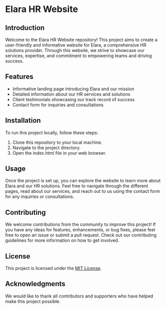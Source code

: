 # Elara HR Website

## Introduction

Welcome to the Elara HR Website repository! This project aims to create a user-friendly and informative website for Elara, a comprehensive HR solutions provider. Through this website, we strive to showcase our services, expertise, and commitment to empowering teams and driving success.

## Features

- Informative landing page introducing Elara and our mission
- Detailed information about our HR services and solutions
- Client testimonials showcasing our track record of success
- Contact form for inquiries and consultations




## Installation

To run this project locally, follow these steps:

1. Clone this repository to your local machine.
2. Navigate to the project directory.
3. Open the index.html file in your web browser.

## Usage

Once the project is set up, you can explore the website to learn more about Elara and our HR solutions. Feel free to navigate through the different pages, read about our services, and reach out to us using the contact form for any inquiries or consultations.

## Contributing

We welcome contributions from the community to improve this project! If you have any ideas for features, enhancements, or bug fixes, please feel free to open an issue or submit a pull request. Check out our contributing guidelines for more information on how to get involved.

## License

This project is licensed under the [MIT License](LICENSE).

## Acknowledgments

We would like to thank all contributors and supporters who have helped make this project possible.
